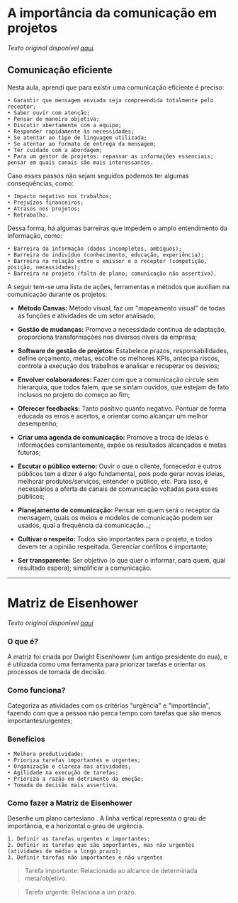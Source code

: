 
# A importância da comunicação em projetos 
*Texto original disponível [aqui](https://blog.aevo.com.br/entenda-a-importancia-da-comunicacao-em-projetos/).*


## Comunicação eficiente
Nesta aula, aprendi que para existir uma comunicação eficiente é preciso:

	• Garantir que mensagem enviada seja compreendida totalmente pelo receptor;
	• Saber ouvir com atenção;
	• Pensar de maneira objetiva;
	• Discutir abertamente com a equipe;
	• Responder rapidamente às necessidades;
	• Se atentar ao tipo de linguagem utilizada;
	• Se atentar ao formato de entrega da mensagem;
	• Ter cuidado com a abordagem;
	• Para um gestor de projetos: repassar as informações essenciais; pensar em quais canais são mais interessantes.

Caso esses passos não sejam seguidos podemos ter algumas consequências, como:

	• Impacto negativo nos trabalhos;
	• Prejuízos financeiros;
	• Atrasos nos projetos;
	• Retrabalho.
	
Dessa forma, há algumas barreiras que impedem o amplo entendimento da informação, como:
	
	• Barreira da informação (dados incompletos, ambíguos);
	• Barreira do indivíduo (conhecimento, educação, experiência);
	• Barreira na relação entre o emissor e o receptor (competição, posição, necessidades);
	• Barreira no projeto (falta de plano; comunicação não assertiva).

A seguir tem-se uma lista de ações, ferramentas e métodos que auxiliam na comunicação durante os projetos:

- **Método Canvas:** Método visual, faz um "mapeamento visual" de todas as funções e atividades de um setor analisado;

- **Gestão de mudanças:** Promove a necessidade contínua de adaptação, proporciona transformações nos diversos níveis da empresa;
	
- **Software de gestão de projetos:** Estabelece prazos, responsabilidades, define orçamento, metas, escolhe os melhores KPIs, antecipa riscos, controla a execução dos trabalhos e analisar e recuperar os desvios;
	
- **Envolver colaboradores:** Fazer com que a comunicação circule sem hierarquia, que todos falem, que se sintam ouvidos, que estejam de fato inclusos no projeto do começo ao fim;
	
- **Oferecer feedbacks:** Tanto positivo quanto negativo. Pontuar de forma educada os erros e acertos, e orientar como alcançar um melhor desempenho;
	
- **Criar uma agenda de comunicação:** Promove a troca de ideias e informações constantemente, expõe os resultados alcançados e metas futuras;
	
- **Escutar o público externo:** Ouvir o que o cliente, fornecedor e outros públicos tem a dizer é algo fundamental, pois pode gerar novas ideias, melhorar produtos/serviços, entender o público, etc. Para isso, é necessários a oferta de canais de comunicação voltadas para esses públicos;
	
- **Planejamento de comunicação:** Pensar em quem será o receptor da mensagem, quais os meios e modelos de comunicação podem ser usados, qual a frequência da comunicação...;
	
- **Cultivar o respeito:** Todos são importantes para o projeto, e todos devem ter a opinião respeitada. Gerenciar conflitos é importante;
	
- **Ser transparente:** Ser objetivo (o que quer o informar, para quem, qual resultado espera); simplificar a comunicação.
	
--------------------------------------------------------------------------

# Matriz de Eisenhower
*Texto original disponível [aqui](https://www.siteware.com.br/produtividade/matriz-de-eisenhower/)*


### O que é?
A matriz foi criada por Dwight Eisenhower (um antigo presidente do eua), e é utilizada como uma ferramenta para priorizar tarefas e orientar os processos de tomada de decisão.

### Como funciona?
Categoriza as atividades com os  critérios "urgência" e "importância", fazendo com que a pessoa não perca tempo com tarefas que são menos importantes/urgentes;

### Benefícios
	• Melhora produtividade;
	• Prioriza tarefas importantes e urgentes;
	• Organização e clareza das atividades;
	• Agilidade na execução de tarefas;
	• Prioriza a razão em detrimento da emoção;
	• Tomada de decisão mais assertiva.	

### Como fazer a Matriz de Eisenhower
Desenhe um plano cartesiano . A linha vertical representa o grau de 
importância, e a horizontal o grau de urgência.

	1. Definir as tarefas urgentes e importantes;
	2. Definir as tarefas que são importantes, mas não urgentes (atividades de médio a longo prazo);
	3. Definir tarefas não importantes e não urgentes

> Tarefa importante:  Relacionada ao alcance de determinada meta/objetivo.

> Tarefa urgente:  Relaciona a um prazo.

